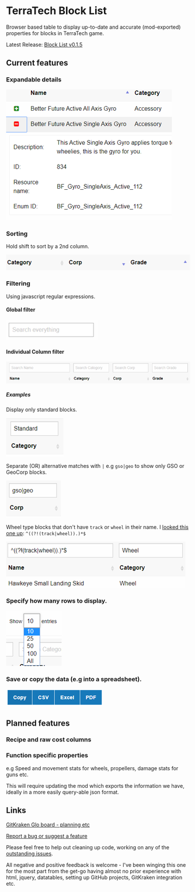 # TerraTech Block List

Browser based table to display up-to-date and accurate (mod-exported) properties for blocks in TerraTech game.

Latest Release: [Block List v0.1.5](https://danny-alexander.github.io/terratech-block-list/block-list.html)

## Current features

### Expandable details

![ExpandableDetails-v0.1.4.PNG](docs/images/ExpandableDetails-v0.1.4.PNG)

### Sorting

Hold shift to sort by a 2nd column.

![MultipleColumnSorting-v0.1.4.PNG](docs/images/MultipleColumnSorting-v0.1.4.PNG)

### Filtering

Using javascript regular expressions.

#### Global filter

![GlobalSearch-v0.1.4.PNG](docs/images/GlobalSearch-v0.1.4.PNG)

#### Individual Column filter

![IndividualColumnSearch-v0.1.4.PNG](docs/images/IndividualColumnSearch-v0.1.4.PNG)

##### Examples

Display only standard blocks.

![SearchExample-StandardBlocks-v0.1.4.PNG](docs/images/SearchExample-StandardBlocks-v0.1.4.PNG)

Separate (OR) alternative matches with ```|``` e.g ```gso|geo``` to show only GSO or GeoCorp blocks.

![SearchExample-DualCorp-v0.1.4.PNG](docs/images/SearchExample-DualCorp-v0.1.4.PNG)

Wheel type blocks that don't have ```track``` or ```wheel``` in their name.
I [looked this one up](https://stackoverflow.com/questions/6449131/javascript-regular-expression-to-not-match-a-word): ```^((?!(track|wheel)).)*$```

![SearchExample-NotRegex-v0.1.4.PNG](docs/images/SearchExample-NotRegex-v0.1.4.PNG)

### Specify how many rows to display.

![SelectTableLength-v0.1.4.PNG](docs/images/SelectTableLength-v0.1.4.PNG)

### Save or copy the data (e.g into a spreadsheet).

![CopyOrExportData-v0.1.4.PNG](docs/images/CopyOrExportData-v0.1.4.PNG)

## Planned features

### Recipe and raw cost columns

### Function specific properties

e.g Speed and movement stats for wheels, propellers, damage stats for guns etc.

This will require updating the mod which exports the information we have, ideally in a more easily query-able json format.

## Links

[GitKraken Glo board - planning etc](https://app.gitkraken.com/glo/board/XVD-R2R-2QAPHQed)

[Report a bug or suggest a feature](https://github.com/Danny-Alexander/terratech-block-list/issues/new/choose)

Please feel free to help out cleaning up code, working on any of the [outstanding issues](https://github.com/Danny-Alexander/terratech-block-list/issues). 

All negative and positive feedback is welcome - I've been winging this one for the most part from the get-go having almost no prior experience with html, jquery, datatables, setting up GitHub projects, GitKraken integration etc.
